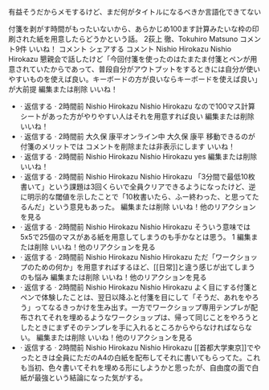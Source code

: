 
有益そうだからメモするけど、まだ何がタイトルになるべきか言語化できてない

付箋を剥がす時間がもったいないから、あらかじめ100ます計算みたいな枠の印刷された紙を用意したらどうかという話。
2荻上 徹、Tokuhiro Matsuno
コメント9件
いいね！
コメント
シェアする
コメント
Nishio Hirokazu
Nishio Hirokazu 懇親会で話したけど「今回付箋を使ったのはたまたま付箋とペンが用意されていたからであって、普段自分がアウトプットをするときには自分が使いやすいものを使えば良い。キーボードの方が良いならキーボードを使えば良い」が大前提
編集または削除
いいね！
- · 返信する · 2時間前
Nishio Hirokazu
Nishio Hirokazu なので100マス計算シートがあった方がやりやすい人はそれを用意すれば良い
編集または削除
いいね！
- · 返信する · 2時間前
大久保 康平オンライン中
大久保 康平 移動できるのが付箋のメリットでは
コメントを削除または非表示にします
いいね！
- · 返信する · 2時間前
Nishio Hirokazu
Nishio Hirokazu yes
編集または削除
いいね！
- · 返信する · 2時間前
Nishio Hirokazu
Nishio Hirokazu 「3分間で最低10枚書いて」という課題は3回くらいで全員クリアできるようになったけど、逆に明示的な閾値を示したことで「10枚書いたら、ふー終わった、と思ってたるんだ」という意見もあった。
編集または削除
いいね！他のリアクションを見る
- · 返信する · 2時間前
Nishio Hirokazu
Nishio Hirokazu そういう意味では5x5で25個のマスがある紙を用意してしまうのも手かなとは思う。
1
編集または削除
いいね！他のリアクションを見る
- · 返信する · 2時間前
Nishio Hirokazu
Nishio Hirokazu ただ「ワークショップのための何か」を用意すればするほど、[[日常]]と違う感じが出てしまうのも悩み
編集または削除
いいね！他のリアクションを見る
- · 返信する · 2時間前
Nishio Hirokazu
Nishio Hirokazu よく目にする付箋とペンで体験したことは、翌日以降ふと付箋を目にして「そうだ、あれをやろう」ってなるきっかけを生み出す。一方でワークショップ専用テンプレが配布されてそれを埋めるようなワークショップは、帰って同じことをやろうとしたときにまずそのテンプレを手に入れるところからやらなければならない。
編集または削除
いいね！他のリアクションを見る
- · 返信する · 2時間前
Nishio Hirokazu
Nishio Hirokazu [[首都大学東京]]でやったときは全員にただのA4の白紙を配布してそれに書いてもらってた。これも当初、色々書いてそれを埋める形にしようかと思ったが、自由度の面で白紙が最強という結論になった気がする。
